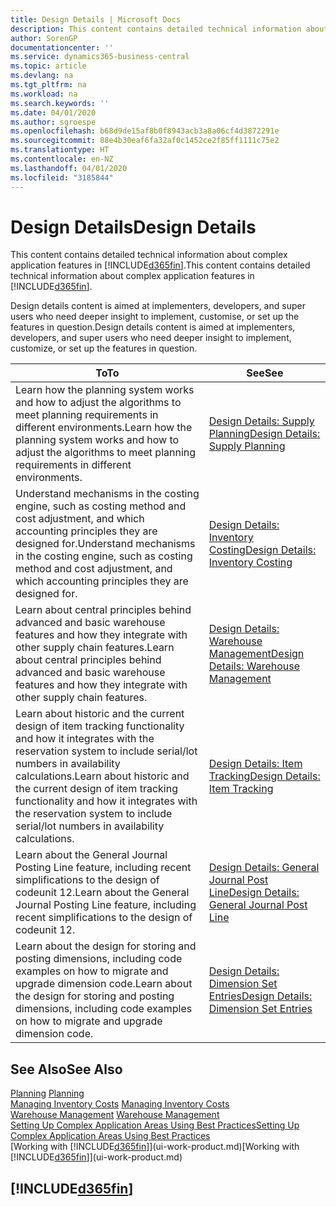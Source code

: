 ```yaml
---
title: Design Details | Microsoft Docs
description: This content contains detailed technical information about complex application features in Business Central.
author: SorenGP
documentationcenter: ''
ms.service: dynamics365-business-central
ms.topic: article
ms.devlang: na
ms.tgt_pltfrm: na
ms.workload: na
ms.search.keywords: ''
ms.date: 04/01/2020
ms.author: sgroespe
ms.openlocfilehash: b68d9de15af8b0f8943acb3a8a06cf4d3872291e
ms.sourcegitcommit: 88e4b30eaf6fa32af0c1452ce2f85ff1111c75e2
ms.translationtype: HT
ms.contentlocale: en-NZ
ms.lasthandoff: 04/01/2020
ms.locfileid: "3185844"
---
```

# <a name="design-details"></a><span data-ttu-id="0832d-103">Design Details</span><span class="sxs-lookup"><span data-stu-id="0832d-103">Design Details</span></span>
<span data-ttu-id="0832d-104">This content contains detailed technical information about complex application features in [!INCLUDE[d365fin](includes/d365fin_md.md)].</span><span class="sxs-lookup"><span data-stu-id="0832d-104">This content contains detailed technical information about complex application features in [!INCLUDE[d365fin](includes/d365fin_md.md)].</span></span>  

 <span data-ttu-id="0832d-105">Design details content is aimed at implementers, developers, and super users who need deeper insight to implement, customise, or set up the features in question.</span><span class="sxs-lookup"><span data-stu-id="0832d-105">Design details content is aimed at implementers, developers, and super users who need deeper insight to implement, customize, or set up the features in question.</span></span>  

|<span data-ttu-id="0832d-106">**To**</span><span class="sxs-lookup"><span data-stu-id="0832d-106">**To**</span></span>|<span data-ttu-id="0832d-107">**See**</span><span class="sxs-lookup"><span data-stu-id="0832d-107">**See**</span></span>|  
|------------|-------------|  
|<span data-ttu-id="0832d-108">Learn how the planning system works and how to adjust the algorithms to meet planning requirements in different environments.</span><span class="sxs-lookup"><span data-stu-id="0832d-108">Learn how the planning system works and how to adjust the algorithms to meet planning requirements in different environments.</span></span>|[<span data-ttu-id="0832d-109">Design Details: Supply Planning</span><span class="sxs-lookup"><span data-stu-id="0832d-109">Design Details: Supply Planning</span></span>](design-details-supply-planning.md)|  
|<span data-ttu-id="0832d-110">Understand mechanisms in the costing engine, such as costing method and cost adjustment, and which accounting principles they are designed for.</span><span class="sxs-lookup"><span data-stu-id="0832d-110">Understand mechanisms in the costing engine, such as costing method and cost adjustment, and which accounting principles they are designed for.</span></span>|[<span data-ttu-id="0832d-111">Design Details: Inventory Costing</span><span class="sxs-lookup"><span data-stu-id="0832d-111">Design Details: Inventory Costing</span></span>](design-details-inventory-costing.md)|  
|<span data-ttu-id="0832d-112">Learn about central principles behind advanced and basic warehouse features and how they integrate with other supply chain features.</span><span class="sxs-lookup"><span data-stu-id="0832d-112">Learn about central principles behind advanced and basic warehouse features and how they integrate with other supply chain features.</span></span>|[<span data-ttu-id="0832d-113">Design Details: Warehouse Management</span><span class="sxs-lookup"><span data-stu-id="0832d-113">Design Details: Warehouse Management</span></span>](design-details-warehouse-management.md)|  
|<span data-ttu-id="0832d-114">Learn about historic and the current design of item tracking functionality and how it integrates with the reservation system to include serial/lot numbers in availability calculations.</span><span class="sxs-lookup"><span data-stu-id="0832d-114">Learn about historic and the current design of item tracking functionality and how it integrates with the reservation system to include serial/lot numbers in availability calculations.</span></span>|[<span data-ttu-id="0832d-115">Design Details: Item Tracking</span><span class="sxs-lookup"><span data-stu-id="0832d-115">Design Details: Item Tracking</span></span>](design-details-item-tracking.md)|  
|<span data-ttu-id="0832d-116">Learn about the General Journal Posting Line feature, including recent simplifications to the design of codeunit 12.</span><span class="sxs-lookup"><span data-stu-id="0832d-116">Learn about the General Journal Posting Line feature, including recent simplifications to the design of codeunit 12.</span></span>|[<span data-ttu-id="0832d-117">Design Details: General Journal Post Line</span><span class="sxs-lookup"><span data-stu-id="0832d-117">Design Details: General Journal Post Line</span></span>](design-details-general-journal-post-line.md)|
|<span data-ttu-id="0832d-118">Learn about the design for storing and posting dimensions, including code examples on how to migrate and upgrade dimension code.</span><span class="sxs-lookup"><span data-stu-id="0832d-118">Learn about the design for storing and posting dimensions, including code examples on how to migrate and upgrade dimension code.</span></span>|[<span data-ttu-id="0832d-119">Design Details: Dimension Set Entries</span><span class="sxs-lookup"><span data-stu-id="0832d-119">Design Details: Dimension Set Entries</span></span>](design-details-dimension-set-entries.md)| 

## <a name="see-also"></a><span data-ttu-id="0832d-120">See Also</span><span class="sxs-lookup"><span data-stu-id="0832d-120">See Also</span></span>  
 <span data-ttu-id="0832d-121">[Planning](production-planning.md) </span><span class="sxs-lookup"><span data-stu-id="0832d-121">[Planning](production-planning.md) </span></span>  
 <span data-ttu-id="0832d-122">[Managing Inventory Costs](finance-manage-inventory-costs.md) </span><span class="sxs-lookup"><span data-stu-id="0832d-122">[Managing Inventory Costs](finance-manage-inventory-costs.md) </span></span>  
 <span data-ttu-id="0832d-123">[Warehouse Management](warehouse-manage-warehouse.md) </span><span class="sxs-lookup"><span data-stu-id="0832d-123">[Warehouse Management](warehouse-manage-warehouse.md) </span></span>  
 [<span data-ttu-id="0832d-124">Setting Up Complex Application Areas Using Best Practices</span><span class="sxs-lookup"><span data-stu-id="0832d-124">Setting Up Complex Application Areas Using Best Practices</span></span>](set-up-complex-application-areas-using-best-practices.md)  
 <span data-ttu-id="0832d-125">[Working with [!INCLUDE[d365fin](includes/d365fin_md.md)]](ui-work-product.md)</span><span class="sxs-lookup"><span data-stu-id="0832d-125">[Working with [!INCLUDE[d365fin](includes/d365fin_md.md)]](ui-work-product.md)</span></span>

 ## [!INCLUDE[d365fin](includes/free_trial_md.md)]  
